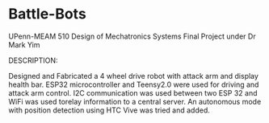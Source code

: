 # Battle-Bots
UPenn-MEAM 510 Design of Mechatronics Systems Final Project under Dr Mark Yim


DESCRIPTION:

Designed and Fabricated a 4 wheel drive robot with attack arm and display health bar. ESP32 microcontroller and Teensy2.0 were used for driving and attack arm control. I2C communication was used between two ESP 32 and WiFi was used torelay information to a central server. An autonomous mode with position detection using HTC Vive was tried and added.

